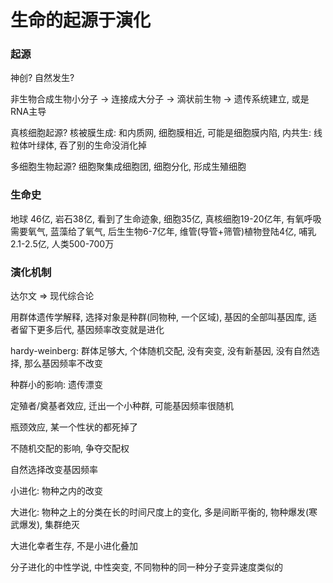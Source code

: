 # 生命的起源于演化

### 起源

神创? 自然发生?

非生物合成生物小分子 -> 连接成大分子 -> 滴状前生物 -> 遗传系统建立, 或是RNA主导

真核细胞起源? 核被膜生成: 和内质网, 细胞膜相近, 可能是细胞膜内陷, 内共生: 线粒体叶绿体, 吞了别的生命没消化掉

多细胞生物起源? 细胞聚集成细胞团, 细胞分化, 形成生殖细胞

### 生命史

地球 46亿, 岩石38亿, 看到了生命迹象, 细胞35亿, 真核细胞19-20亿年, 有氧呼吸需要氧气, 蓝藻给了氧气, 后生生物6-7亿年, 维管(导管+筛管)植物登陆4亿, 哺乳2.1-2.5亿, 人类500-700万

### 演化机制

达尔文 => 现代综合论

用群体遗传学解释, 选择对象是种群(同物种, 一个区域), 基因的全部叫基因库, 适者留下更多后代, 基因频率改变就是进化

hardy-weinberg: 群体足够大, 个体随机交配, 没有突变, 没有新基因, 没有自然选择, 那么基因频率不改变

种群小的影响: 遗传漂变

定殖者/奠基者效应, 迁出一个小种群, 可能基因频率很随机

瓶颈效应, 某一个性状的都死掉了

不随机交配的影响, 争夺交配权

自然选择改变基因频率

小进化: 物种之内的改变

大进化: 物种之上的分类在长的时间尺度上的变化, 多是间断平衡的, 物种爆发(寒武爆发), 集群绝灭

大进化幸者生存, 不是小进化叠加

分子进化的中性学说, 中性突变, 不同物种的同一种分子变异速度类似的
